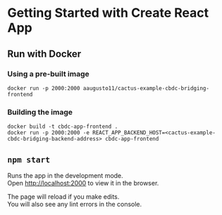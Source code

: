 # Getting Started with Create React App

## Run with Docker

### Using a pre-built image

`docker run -p 2000:2000 aaugusto11/cactus-example-cbdc-bridging-frontend`

### Building the image

```
docker build -t cbdc-app-frontend .
docker run -p 2000:2000 -e REACT_APP_BACKEND_HOST=<cactus-example-cbdc-bridging-backend-address> cbdc-app-frontend
```

## `npm start`

Runs the app in the development mode.\
Open [http://localhost:2000](http://localhost:2000) to view it in the browser.

The page will reload if you make edits.\
You will also see any lint errors in the console.
